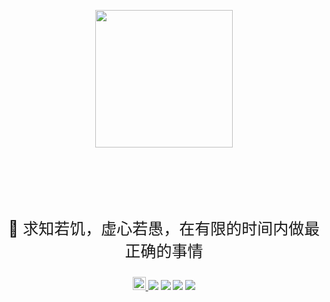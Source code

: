 <p align="center">
	<a href="https://github.com/YUbuntu0109/studynote.life"><img src="http://studynote.life/logo.png" width="220" height="220"></a>
</p>

<p style="text-align:center;font-size:25px;padding-top: 85px">
	📖 求知若饥，虚心若愚，在有限的时间内做最正确的事情
</p>

<p align="center">
	<a rel="license" href="http://creativecommons.org/licenses/by-nc-sa/4.0/">
		<img alt="知识共享许可协议" style="border-width:0" height="21" src="https://i.creativecommons.org/l/by-nc-sa/4.0/88x31.png">
	</a>
	<img src="https://travis-ci.com/YUbuntu0109/studynote.life.svg?branch=master"></img>
	<img src="https://img.shields.io/github/commit-activity/m/YUbuntu0109/studynote.life?color=ff69b4"></img>
    <img src="https://img.shields.io/github/repo-size/YUbuntu0109/studynote.life"></img>
    <img src="https://img.shields.io/github/stars/YUbuntu0109/studynote.life.svg"></img>
</p>
